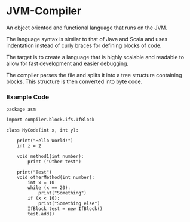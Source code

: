 # JVM-Compiler #

An object oriented and functional language that runs on the JVM.

The language syntax is similar to that of Java and Scala and uses indentation instead of curly braces for defining blocks of code.

The target is to create a language that is highly scalable and readable to allow for fast development and easier debugging. 

The compiler parses the file and splits it into a tree structure containing blocks. This structure is then converted into byte code.

### Example Code

```
package asm

import compiler.block.ifs.IfBlock

class MyCode(int x, int y):

    print("Hello World!")
    int z = 2

    void method1(int number):
        print ("Other test")

    print("Test")
    void otherMethod(int number):
        int x = 10
        while (x == 20):
            print("Something")
        if (x < 10):
            print("Something else")
        IfBlock test = new IfBlock()
        test.add()
```
